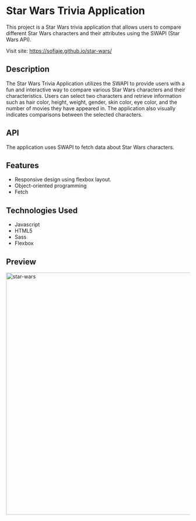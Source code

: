 # Star Wars Trivia Application

This project is a Star Wars trivia application that allows users to compare different Star Wars characters and their attributes using the SWAPI (Star Wars API).

Visit site: https://sofiaje.github.io/star-wars/

## Description

The Star Wars Trivia Application utilizes the SWAPI to provide users with a fun and interactive way to compare various Star Wars characters and their characteristics. Users can select two characters and retrieve information such as hair color, height, weight, gender, skin color, eye color, and the number of movies they have appeared in. The application also visually indicates comparisons between the selected characters.

## API
The application uses SWAPI to fetch data about Star Wars characters.

## Features
- Responsive design using flexbox layout.
- Object-oriented programming
- Fetch

## Technologies Used
- Javascript
- HTML5
- Sass
- Flexbox

## Preview

<img width="661" alt="star-wars" src="https://github.com/sofiaje/star-wars/assets/113875885/e1a20b47-4e30-47d5-9729-c566832df34f">
